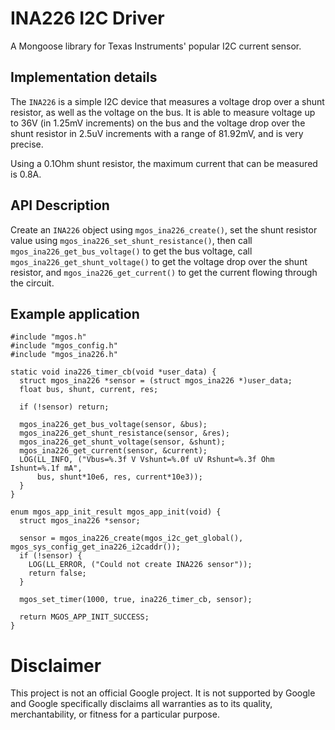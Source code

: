 # INA226 I2C Driver

A Mongoose library for Texas Instruments' popular I2C current sensor.

## Implementation details

The `INA226` is a simple I2C device that measures a voltage drop over a
shunt resistor, as well as the voltage on the bus. It is able to measure
voltage up to 36V (in 1.25mV increments) on the bus and the voltage drop
over the shunt resistor in 2.5uV increments with a range of 81.92mV, and
is very precise.

Using a 0.1Ohm shunt resistor, the maximum current that can be measured
is 0.8A.

## API Description

Create an `INA226` object using `mgos_ina226_create()`, set the shunt
resistor value using `mgos_ina226_set_shunt_resistance()`, then call
`mgos_ina226_get_bus_voltage()` to get the bus voltage, call 
`mgos_ina226_get_shunt_voltage()` to get the voltage drop over
the shunt resistor, and `mgos_ina226_get_current()` to get the current
flowing through the circuit.

## Example application

```
#include "mgos.h"
#include "mgos_config.h"
#include "mgos_ina226.h"

static void ina226_timer_cb(void *user_data) {
  struct mgos_ina226 *sensor = (struct mgos_ina226 *)user_data;
  float bus, shunt, current, res;

  if (!sensor) return;

  mgos_ina226_get_bus_voltage(sensor, &bus);
  mgos_ina226_get_shunt_resistance(sensor, &res);
  mgos_ina226_get_shunt_voltage(sensor, &shunt);
  mgos_ina226_get_current(sensor, &current);
  LOG(LL_INFO, ("Vbus=%.3f V Vshunt=%.0f uV Rshunt=%.3f Ohm Ishunt=%.1f mA",
      bus, shunt*10e6, res, current*10e3));
  }
}

enum mgos_app_init_result mgos_app_init(void) {
  struct mgos_ina226 *sensor;

  sensor = mgos_ina226_create(mgos_i2c_get_global(), mgos_sys_config_get_ina226_i2caddr());
  if (!sensor) {
    LOG(LL_ERROR, ("Could not create INA226 sensor"));
    return false;
  }

  mgos_set_timer(1000, true, ina226_timer_cb, sensor);

  return MGOS_APP_INIT_SUCCESS;
}
```

# Disclaimer

This project is not an official Google project. It is not supported by Google
and Google specifically disclaims all warranties as to its quality,
merchantability, or fitness for a particular purpose.
